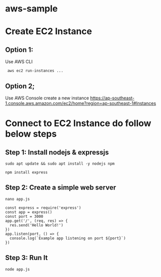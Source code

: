 # aws-sample


# Create EC2 Instance
  ## Option 1:
  Use AWS CLI
  ```
   aws ec2 run-instances ...
  ```
  ## Option 2;
   Use AWS Console create a new instance
   https://ap-southeast-1.console.aws.amazon.com/ec2/home?region=ap-southeast-1#Instances


# Connect to EC2 Instance do follow below steps


## Step 1: Install nodejs & expressjs
```
sudo apt update && sudo apt install -y nodejs npm
```
```
npm install express
```

## Step 2: Create a simple web server
```
nano app.js
```

```
const express = require('express')
const app = express()
const port = 3000
app.get('/', (req, res) => {
  res.send('Hello World!')
})
app.listen(port, () => {
  console.log(`Example app listening on port ${port}`)
})
```

## Step 3: Run It
```
node app.js
```


